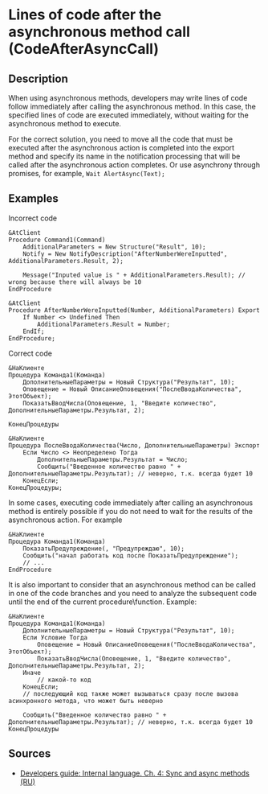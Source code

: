 # Lines of code after the asynchronous method call (CodeAfterAsyncCall)

<!-- Блоки выше заполняются автоматически, не трогать -->
## Description
<!-- Описание диагностики заполняется вручную. Необходимо понятным языком описать смысл и схему работу -->
When using asynchronous methods, developers may write lines of code follow immediately after calling the asynchronous method. In this case, the specified lines of code are executed immediately, without waiting for the asynchronous method to execute.

For the correct solution, you need to move all the code that must be executed after the asynchronous action is completed into the export method and specify its name in the notification processing that will be called after the asynchronous action completes. Or use asynchrony through promises, for example, `Wait AlertAsync(Text);`

## Examples
<!-- В данном разделе приводятся примеры, на которые диагностика срабатывает, а также можно привести пример, как можно исправить ситуацию -->

Incorrect code
```bsl
&AtClient
Procedure Command1(Command)
    AdditionalParameters = New Structure("Result", 10);
    Notify = New NotifyDescription("AfterNumberWereInputted", AdditionalParameters.Result, 2);

    Message("Inputed value is " + AdditionalParameters.Result); // wrong because there will always be 10 
EndProcedure

&AtClient
Procedure AfterNumberWereInputted(Number, AdditionalParameters) Export
    If Number <> Undefined Then
        AdditionalParameters.Result = Number;
    EndIf;
EndProcedure;
```

Correct code
```bsl
&НаКлиенте
Процедура Команда1(Команда)
    ДополнительныеПараметры = Новый Структура("Результат", 10);
    Оповещение = Новый ОписаниеОповещения("ПослеВводаКоличества", ЭтотОбъект);
    ПоказатьВводЧисла(Оповещение, 1, "Введите количество", ДополнительныеПараметры.Результат, 2);

КонецПроцедуры

&НаКлиенте
Процедура ПослеВводаКоличества(Число, ДополнительныеПараметры) Экспорт
    Если Число <> Неопределено Тогда
        ДополнительныеПараметры.Результат = Число;
        Сообщить("Введенное количество равно " + ДополнительныеПараметры.Результат); // неверно, т.к. всегда будет 10
    КонецЕсли;
КонецПроцедуры;
```

In some cases, executing code immediately after calling an asynchronous method is entirely possible if you do not need to wait for the results of the asynchronous action. For example
```bsl
&НаКлиенте
Процедура Команда1(Команда)
    ПоказатьПредупреждение(, "Предупреждаю", 10);
    Сообщить("начал работать код после ПоказатьПредупреждение");
    // ...
EndProcedure
```

It is also important to consider that an asynchronous method can be called in one of the code branches and you need to analyze the subsequent code until the end of the current procedure\function. Example:
```bsl
&НаКлиенте
Процедура Команда1(Команда)
    ДополнительныеПараметры = Новый Структура("Результат", 10);
    Если Условие Тогда
        Оповещение = Новый ОписаниеОповещения("ПослеВводаКоличества", ЭтотОбъект);
        ПоказатьВводЧисла(Оповещение, 1, "Введите количество", ДополнительныеПараметры.Результат, 2);
    Иначе
        // какой-то код
    КонецЕсли;
    // последующий код также может вызываться сразу после вызова асинхронного метода, что может быть неверно

    Сообщить("Введенное количество равно " + ДополнительныеПараметры.Результат); // неверно, т.к. всегда будет 10
КонецПроцедуры
```

## Sources
<!-- Необходимо указывать ссылки на все источники, из которых почерпнута информация для создания диагностики -->
<!-- Примеры источников

* Source: [Standard: Modules (RU)](https://its.1c.ru/db/v8std#content:456:hdoc)
* Useful information: [Refusal to use modal windows (RU)](https://its.1c.ru/db/metod8dev#content:5272:hdoc)
* Источник: [Cognitive complexity, ver. 1.4](https://www.sonarsource.com/docs/CognitiveComplexity.pdf) -->
- [Developers guide: Internal language. Ch. 4: Sync and async methods (RU)](https://its.1c.ru/db/v8319doc#bookmark:dev:TI000001505)
